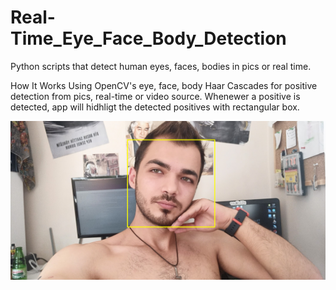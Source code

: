 # Real-Time_Eye_Face_Body_Detection
Python scripts that detect human eyes, faces, bodies in pics or real time.

How It Works
Using OpenCV's eye, face, body Haar Cascades for positive detection from pics, real-time or video source. Whenewer a positive is detected, app will hidhligt the detected positives with rectangular box.

![Face Detection Example](https://github.com/omerkocadayi/Real-Time_Eye_Face_Body_Detection/blob/main/screenshots/ss1.PNG?raw=true)
